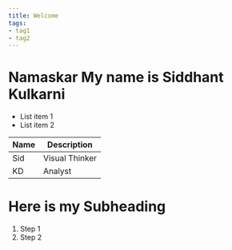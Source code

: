 ```yaml
---
title: Welcome
tags:
- tag1
- tag2
---
```


# Namaskar My name is Siddhant Kulkarni

* List item 1
* List item 2

Name | Description 
-----| ------------
Sid  | Visual Thinker 
KD   | Analyst 

# Here is my Subheading

1. Step 1
2. Step 2 
